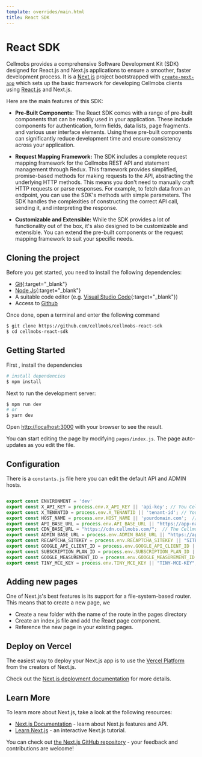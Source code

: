 ```yaml
---
template: overrides/main.html
title: React SDK
---
```


# React SDK

Cellmobs provides a comprehensive Software Development Kit (SDK) designed for React.js and Next.js applications to ensure a smoother, faster development process. 
It is a [Next.js](https://nextjs.org/) project bootstrapped with [`create-next-app`](https://github.com/vercel/next.js/tree/canary/packages/create-next-app) which sets up the basic framework for developing Cellmobs clients using [React.js](https://reactjs.org/) and Next.js. 

Here are the main features of this SDK:

- **Pre-Built Components:**
The React SDK comes with a range of pre-built components that can be readily used in your application. These include components for authentication, form fields, data lists, page fragments. and various user interface elements. Using these pre-built components can significantly reduce development time and ensure consistency across your application.

- **Request Mapping Framework:**
The SDK includes a complete request mapping framework for the Cellmobs REST API and statement management through Redux. This framework provides simplified, promise-based methods for making requests to the API, abstracting the underlying HTTP methods. This means you don't need to manually craft HTTP requests or parse responses. 
For example, to fetch data from an endpoint, you can use the SDK's methods with simple parameters. The SDK handles the complexities of constructing the correct API call, sending it, and interpreting the response. 

- **Customizable and Extensible:**
While the SDK provides a lot of functionality out of the box, it's also designed to be customizable and extensible. You can extend the pre-built components or the request mapping framework to suit your specific needs. 


## Cloning the project
Before you get started, you need to install the following dependencies:

- [Git](https://github.com/git-guides/install-git){:target="_blank"} 
- [Node Js](https://docs.npmjs.com/downloading-and-installing-node-js-and-npm){:target="_blank"} 
- A suitable code editor (e.g. [Visual Studio Code](https://code.visualstudio.com/download){:target="_blank"})
- Access to [Github](https://github.com/cellmobs/cellmobs-react-sdk)

Once done, open a terminal and enter the following command
```bash
$ git clone https://github.com/cellmobs/cellmobs-react-sdk
$ cd cellmobs-react-sdk
```

## Getting Started

First , install the dependencies
```bash
# install dependencies
$ npm install
```
Next to run the development server:

```bash
$ npm run dev
# or
$ yarn dev
```

Open [http://localhost:3000](http://localhost:3000) with your browser to see the result.

You can start editing the page by modifying `pages/index.js`. The page auto-updates as you edit the file.

## Configuration

There is a `constants.js` file here you can edit the default API and ADMIN hosts.

```javascript

export const ENVIRONMENT = 'dev'
export const X_API_KEY = process.env.X_API_KEY || 'api-key'; // You Cellmobs API Key
export const X_TENANTID = process.env.X_TENANTID || 'tenant-id'; // Your Cellmobs Tenant ID
export const HOST_NAME = process.env.HOST_NAME || 'yourdomain.com';  // Your Application host
export const API_BASE_URL = process.env.API_BASE_URL || "https://app-name.web-dev.cellmobs.com/v1"; // Your Cellmobs API host if app-name was the name of your app. 
export const CDN_BASE_URL = "https://cdn.cellmobs.com/";  // The Cellmobs public CDN 
export const ADMIN_BASE_URL = process.env.ADMIN_BASE_URL || "https://app-name.console-dev.cellmobs.com";  // Your Cellmobs App Console host
export const RECAPTCHA_SITEKEY = process.env.RECAPTCHA_SITEKEY || "SITEKEY"; // Your Google re-CAPTCHA site key
export const GOOGLE_API_CLIENT_ID = process.env.GOOGLE_API_CLIENT_ID || ""; // Your Google API Client ID for Google Sign-In support
export const SUBSCRIPTION_PLAN_ID = process.env.SUBSCRIPTION_PLAN_ID || "646cb7c828a2997484c645e2"; // The Cellmobs Subscription your app will use (Optional)
export const GOOGLE_MEASUREMENT_ID = process.env.GOOGLE_MEASUREMENT_ID || "MEASUREMENTID";  // Your Google Analytics Measurement ID
export const TINY_MCE_KEY = process.env.TINY_MCE_KEY || "TINY-MCE-KEY";  // Your TinyMCE key in case you want to support inline editing

```

## Adding new pages
One of Next.js's best features is its support for a file-system-based router. This means that to create a new page, we

- Create a new folder with the name of the route in the pages directory
- Create an index.js file and add the React page component.
- Reference the new page in your existing pages.


## Deploy on Vercel
The easiest way to deploy your Next.js app is to use the [Vercel Platform](https://vercel.com/import?utm_medium=default-template&filter=next.js&utm_source=create-next-app&utm_campaign=create-next-app-readme) from the creators of Next.js.

Check out the [Next.js deployment documentation](https://nextjs.org/docs/deployment) for more details.

## Learn More
To learn more about Next.js, take a look at the following resources:

- [Next.js Documentation](https://nextjs.org/docs) - learn about Next.js features and API.
- [Learn Next.js](https://nextjs.org/learn) - an interactive Next.js tutorial.

You can check out [the Next.js GitHub repository](https://github.com/vercel/next.js/) - your feedback and contributions are welcome!


<br><br>